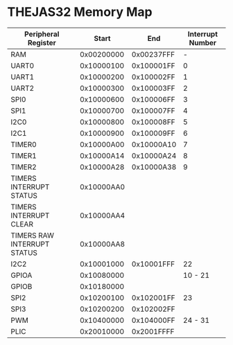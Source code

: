 # THEJAS32 Memory Map

| Peripheral Register         | Start      | End        | Interrupt Number |
|-----------------------------|------------|------------|------------------|
| RAM                         | 0x00200000 | 0x00237FFF | -                |
| UART0                       | 0x10000100 | 0x100001FF | 0                |
| UART1                       | 0x10000200 | 0x100002FF | 1                |
| UART2                       | 0x10000300 | 0x100003FF | 2                |
| SPI0                        | 0x10000600 | 0x100006FF | 3                |
| SPI1                        | 0x10000700 | 0x100007FF | 4                |
| I2C0                        | 0x10000800 | 0x100008FF | 5                |
| I2C1                        | 0x10000900 | 0x100009FF | 6                |
| TIMER0                      | 0x10000A00 | 0x10000A10 | 7                |
| TIMER1                      | 0x10000A14 | 0x10000A24 | 8                |
| TIMER2                      | 0x10000A28 | 0x10000A38 | 9                |
| TIMERS INTERRUPT STATUS     | 0x10000AA0 |            |                  |
| TIMERS INTERRUPT CLEAR      | 0x10000AA4 |            |                  |
| TIMERS RAW INTERRUPT STATUS | 0x10000AA8 |            |                  |
| I2C2                        | 0x10001000 | 0x10001FFF | 22               |
| GPIOA                       | 0x10080000 |            | 10 - 21          |
| GPIOB                       | 0x10180000 |            |                  |
| SPI2                        | 0x10200100 | 0x102001FF | 23               |
| SPI3                        | 0x10200200 | 0x102002FF |                  |
| PWM                         | 0x10400000 | 0x104000FF | 24 - 31          |
| PLIC                        | 0x20010000 | 0x2001FFFF |                  |
